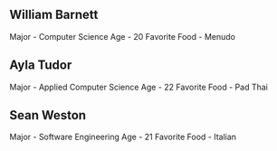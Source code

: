 ## William Barnett
Major - Computer Science
Age - 20
Favorite Food - Menudo

## Ayla Tudor
Major - Applied Computer Science
Age - 22
Favorite Food - Pad Thai

## Sean Weston
Major - Software Engineering
Age - 21
Favorite Food - Italian